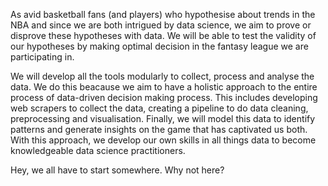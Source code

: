 <!-- # Welcome to our data science project on the NBA! -->

As avid basketball fans (and players) who hypothesise about trends in the NBA and since we are both intrigued by data science, we aim to prove or disprove these hypotheses with data. We will be able to test the validity of our hypotheses by making optimal decision in the fantasy league we are participating in. 

We will develop all the tools modularly to collect, process and analyse the data. We do this beacause we aim to have a holistic approach to the entire process of data-driven decision making process. This includes developing web scrapers to collect the data, creating a pipeline to do data cleaning, preprocessing and  visualisation. Finally, we will model this data to identify patterns and generate insights on the game that has captivated us both. With this approach, we develop our own skills in all things data to become knowledgeable data science practitioners.

Hey, we all have to start somewhere. Why not here?
<!-- Ideas for visualisation include: a dashboard that includes graphs showing the up to the top 10 players at each position for a variety of statistics of interest in a given year. Another idea is to display this same data over a range of years to see which players are consistent or are experiencing decline.

Ideas for data modelling include determining predictors (both player and team statistics) for success in future NBA regular seasons and perhaps even the playoffs.  -->
